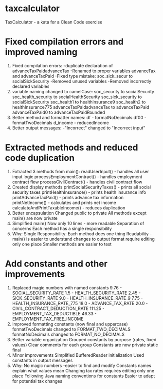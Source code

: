 # taxcalculator
TaxCalculator - a kata for a Clean Code exercise

# Fixed compilation errors and improved naming
1. Fixed compilation errors:
-duplicate declaration of advanceTaxPaidadvanceTax
-Renamed to proper variables advanceTax and advanceTaxPaid
-Fixed type mistake: soc_sick_secur  to socialSickSecurity
-Removed unused variables
-Removed incorrectly declared variables
2. variable naming changed to camelCase:
soc_security to socialSecurity
soc_health_security to socialHealthSecurity
soc_sick_security to socialSickSecurity
soc_health1 to healthInsurance9
soc_health2 to healthInsurance775
advanceTaxPaidadvanceTax to advanceTaxPaid
advanceTaxPaid0 to advanceTaxPaidRounded
3. Better method and formatter names:
df - formatNoDecimals
df00 - formatTwoDecimals
d_income - reducedIncome
4. Better output messages:
-"Incorrect" changed to "Incorrect input"


# Extracted methods and reduced code duplication
1. Extracted 3 methods from main():
readUserInput() - handles all user input logic
processEmploymentContract() - handles employment contract flow
processCivilContract() - handles civil contract flow
2. Created display methods
printSocialSecurityTaxes() - prints all social security taxes
printHealthInsurance() - prints health insurance info
printAdvanceTaxPaid() - prints advance tax information
printNetIncome() - calculates and prints net income
calculateAndPrintTaxableIncome() - reduces duplication
3. Better encapsulation
Changed public to private
All methods except main() are now private
4. Simplified main()
Now only 10 lines - more readable
Separation of concerns
Each method has a single responsibility
5. Why:
Single Responsibility: Each method does one thing
Readability - main() is easier to understand
changes to output format require editing only one place
Smaller methods are easier to test

# Add constants and other improvements
1. Replaced magic numbers with named constants
9.76 - SOCIAL_SECURITY_RATE
1.5 - HEALTH_SECURITY_RATE
2.45 - SICK_SECURITY_RATE
9.0 - HEALTH_INSURANCE_RATE_9
7.75 - HEALTH_INSURANCE_RATE_775
18.0 - ADVANCE_TAX_RATE
20.0 - CIVIL_CONTRACT_DEDUCTION_RATE
111.25 - EMPLOYMENT_TAX_DEDUCTIBLE
46.33 - EMPLOYMENT_TAX_FREE_INCOME
2. Improved formatting constants (now final and uppercase)
formatTwoDecimals changed to FORMAT_TWO_DECIMALS
formatNoDecimals changed to FORMAT_NO_DECIMALS
3. Better variable organization
Grouped constants by purpose (rates, fixed values)
Clear comments for each group
Constants are now private static final
4. Minor improvements
Simplified BufferedReader initialization
Used constants in output messages
5. Why:
No magic numbers -easier to find and modify
Constants names explain what values mean
Changing tax rates requires editing only one place
Following Java naming conventions for constants
Easier to adapt for potential tax changes
